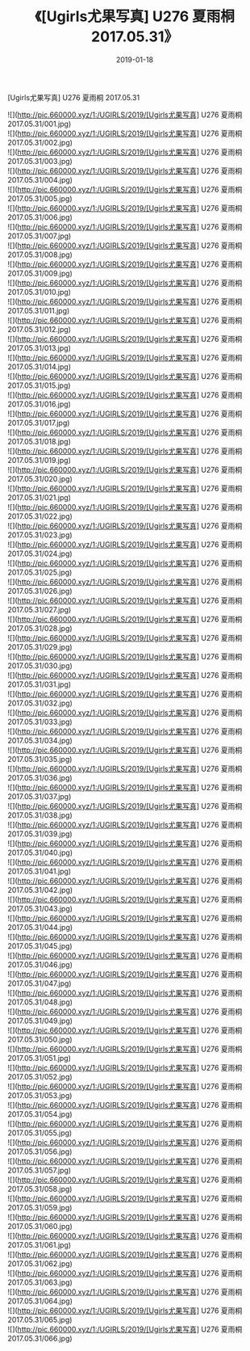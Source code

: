 ﻿---
layout: post
title:  《[Ugirls尤果写真] U276 夏雨桐 2017.05.31》
date:   2019-01-18
img: http://pic.660000.xyz/1:/UGIRLS/2019/[Ugirls尤果写真] U276 夏雨桐 2017.05.31/000.jpg
categories: [美女, 清纯, 唯美]
---

[Ugirls尤果写真] U276 夏雨桐 2017.05.31

 ![](http://pic.660000.xyz/1:/UGIRLS/2019/[Ugirls尤果写真] U276 夏雨桐 2017.05.31/001.jpg) <br>![](http://pic.660000.xyz/1:/UGIRLS/2019/[Ugirls尤果写真] U276 夏雨桐 2017.05.31/002.jpg) <br>![](http://pic.660000.xyz/1:/UGIRLS/2019/[Ugirls尤果写真] U276 夏雨桐 2017.05.31/003.jpg) <br>![](http://pic.660000.xyz/1:/UGIRLS/2019/[Ugirls尤果写真] U276 夏雨桐 2017.05.31/004.jpg) <br>![](http://pic.660000.xyz/1:/UGIRLS/2019/[Ugirls尤果写真] U276 夏雨桐 2017.05.31/005.jpg) <br>![](http://pic.660000.xyz/1:/UGIRLS/2019/[Ugirls尤果写真] U276 夏雨桐 2017.05.31/006.jpg) <br>![](http://pic.660000.xyz/1:/UGIRLS/2019/[Ugirls尤果写真] U276 夏雨桐 2017.05.31/007.jpg) <br>![](http://pic.660000.xyz/1:/UGIRLS/2019/[Ugirls尤果写真] U276 夏雨桐 2017.05.31/008.jpg) <br>![](http://pic.660000.xyz/1:/UGIRLS/2019/[Ugirls尤果写真] U276 夏雨桐 2017.05.31/009.jpg) <br>![](http://pic.660000.xyz/1:/UGIRLS/2019/[Ugirls尤果写真] U276 夏雨桐 2017.05.31/010.jpg) <br>![](http://pic.660000.xyz/1:/UGIRLS/2019/[Ugirls尤果写真] U276 夏雨桐 2017.05.31/011.jpg) <br>![](http://pic.660000.xyz/1:/UGIRLS/2019/[Ugirls尤果写真] U276 夏雨桐 2017.05.31/012.jpg) <br>![](http://pic.660000.xyz/1:/UGIRLS/2019/[Ugirls尤果写真] U276 夏雨桐 2017.05.31/013.jpg) <br>![](http://pic.660000.xyz/1:/UGIRLS/2019/[Ugirls尤果写真] U276 夏雨桐 2017.05.31/014.jpg) <br>![](http://pic.660000.xyz/1:/UGIRLS/2019/[Ugirls尤果写真] U276 夏雨桐 2017.05.31/015.jpg) <br>![](http://pic.660000.xyz/1:/UGIRLS/2019/[Ugirls尤果写真] U276 夏雨桐 2017.05.31/016.jpg) <br>![](http://pic.660000.xyz/1:/UGIRLS/2019/[Ugirls尤果写真] U276 夏雨桐 2017.05.31/017.jpg) <br>![](http://pic.660000.xyz/1:/UGIRLS/2019/[Ugirls尤果写真] U276 夏雨桐 2017.05.31/018.jpg) <br>![](http://pic.660000.xyz/1:/UGIRLS/2019/[Ugirls尤果写真] U276 夏雨桐 2017.05.31/019.jpg) <br>![](http://pic.660000.xyz/1:/UGIRLS/2019/[Ugirls尤果写真] U276 夏雨桐 2017.05.31/020.jpg) <br>![](http://pic.660000.xyz/1:/UGIRLS/2019/[Ugirls尤果写真] U276 夏雨桐 2017.05.31/021.jpg) <br>![](http://pic.660000.xyz/1:/UGIRLS/2019/[Ugirls尤果写真] U276 夏雨桐 2017.05.31/022.jpg) <br>![](http://pic.660000.xyz/1:/UGIRLS/2019/[Ugirls尤果写真] U276 夏雨桐 2017.05.31/023.jpg) <br>![](http://pic.660000.xyz/1:/UGIRLS/2019/[Ugirls尤果写真] U276 夏雨桐 2017.05.31/024.jpg) <br>![](http://pic.660000.xyz/1:/UGIRLS/2019/[Ugirls尤果写真] U276 夏雨桐 2017.05.31/025.jpg) <br>![](http://pic.660000.xyz/1:/UGIRLS/2019/[Ugirls尤果写真] U276 夏雨桐 2017.05.31/026.jpg) <br>![](http://pic.660000.xyz/1:/UGIRLS/2019/[Ugirls尤果写真] U276 夏雨桐 2017.05.31/027.jpg) <br>![](http://pic.660000.xyz/1:/UGIRLS/2019/[Ugirls尤果写真] U276 夏雨桐 2017.05.31/028.jpg) <br>![](http://pic.660000.xyz/1:/UGIRLS/2019/[Ugirls尤果写真] U276 夏雨桐 2017.05.31/029.jpg) <br>![](http://pic.660000.xyz/1:/UGIRLS/2019/[Ugirls尤果写真] U276 夏雨桐 2017.05.31/030.jpg) <br>![](http://pic.660000.xyz/1:/UGIRLS/2019/[Ugirls尤果写真] U276 夏雨桐 2017.05.31/031.jpg) <br>![](http://pic.660000.xyz/1:/UGIRLS/2019/[Ugirls尤果写真] U276 夏雨桐 2017.05.31/032.jpg) <br>![](http://pic.660000.xyz/1:/UGIRLS/2019/[Ugirls尤果写真] U276 夏雨桐 2017.05.31/033.jpg) <br>![](http://pic.660000.xyz/1:/UGIRLS/2019/[Ugirls尤果写真] U276 夏雨桐 2017.05.31/034.jpg) <br>![](http://pic.660000.xyz/1:/UGIRLS/2019/[Ugirls尤果写真] U276 夏雨桐 2017.05.31/035.jpg) <br>![](http://pic.660000.xyz/1:/UGIRLS/2019/[Ugirls尤果写真] U276 夏雨桐 2017.05.31/036.jpg) <br>![](http://pic.660000.xyz/1:/UGIRLS/2019/[Ugirls尤果写真] U276 夏雨桐 2017.05.31/037.jpg) <br>![](http://pic.660000.xyz/1:/UGIRLS/2019/[Ugirls尤果写真] U276 夏雨桐 2017.05.31/038.jpg) <br>![](http://pic.660000.xyz/1:/UGIRLS/2019/[Ugirls尤果写真] U276 夏雨桐 2017.05.31/039.jpg) <br>![](http://pic.660000.xyz/1:/UGIRLS/2019/[Ugirls尤果写真] U276 夏雨桐 2017.05.31/040.jpg) <br>![](http://pic.660000.xyz/1:/UGIRLS/2019/[Ugirls尤果写真] U276 夏雨桐 2017.05.31/041.jpg) <br>![](http://pic.660000.xyz/1:/UGIRLS/2019/[Ugirls尤果写真] U276 夏雨桐 2017.05.31/042.jpg) <br>![](http://pic.660000.xyz/1:/UGIRLS/2019/[Ugirls尤果写真] U276 夏雨桐 2017.05.31/043.jpg) <br>![](http://pic.660000.xyz/1:/UGIRLS/2019/[Ugirls尤果写真] U276 夏雨桐 2017.05.31/044.jpg) <br>![](http://pic.660000.xyz/1:/UGIRLS/2019/[Ugirls尤果写真] U276 夏雨桐 2017.05.31/045.jpg) <br>![](http://pic.660000.xyz/1:/UGIRLS/2019/[Ugirls尤果写真] U276 夏雨桐 2017.05.31/046.jpg) <br>![](http://pic.660000.xyz/1:/UGIRLS/2019/[Ugirls尤果写真] U276 夏雨桐 2017.05.31/047.jpg) <br>![](http://pic.660000.xyz/1:/UGIRLS/2019/[Ugirls尤果写真] U276 夏雨桐 2017.05.31/048.jpg) <br>![](http://pic.660000.xyz/1:/UGIRLS/2019/[Ugirls尤果写真] U276 夏雨桐 2017.05.31/049.jpg) <br>![](http://pic.660000.xyz/1:/UGIRLS/2019/[Ugirls尤果写真] U276 夏雨桐 2017.05.31/050.jpg) <br>![](http://pic.660000.xyz/1:/UGIRLS/2019/[Ugirls尤果写真] U276 夏雨桐 2017.05.31/051.jpg) <br>![](http://pic.660000.xyz/1:/UGIRLS/2019/[Ugirls尤果写真] U276 夏雨桐 2017.05.31/052.jpg) <br>![](http://pic.660000.xyz/1:/UGIRLS/2019/[Ugirls尤果写真] U276 夏雨桐 2017.05.31/053.jpg) <br>![](http://pic.660000.xyz/1:/UGIRLS/2019/[Ugirls尤果写真] U276 夏雨桐 2017.05.31/054.jpg) <br>![](http://pic.660000.xyz/1:/UGIRLS/2019/[Ugirls尤果写真] U276 夏雨桐 2017.05.31/055.jpg) <br>![](http://pic.660000.xyz/1:/UGIRLS/2019/[Ugirls尤果写真] U276 夏雨桐 2017.05.31/056.jpg) <br>![](http://pic.660000.xyz/1:/UGIRLS/2019/[Ugirls尤果写真] U276 夏雨桐 2017.05.31/057.jpg) <br>![](http://pic.660000.xyz/1:/UGIRLS/2019/[Ugirls尤果写真] U276 夏雨桐 2017.05.31/058.jpg) <br>![](http://pic.660000.xyz/1:/UGIRLS/2019/[Ugirls尤果写真] U276 夏雨桐 2017.05.31/059.jpg) <br>![](http://pic.660000.xyz/1:/UGIRLS/2019/[Ugirls尤果写真] U276 夏雨桐 2017.05.31/060.jpg) <br>![](http://pic.660000.xyz/1:/UGIRLS/2019/[Ugirls尤果写真] U276 夏雨桐 2017.05.31/061.jpg) <br>![](http://pic.660000.xyz/1:/UGIRLS/2019/[Ugirls尤果写真] U276 夏雨桐 2017.05.31/062.jpg) <br>![](http://pic.660000.xyz/1:/UGIRLS/2019/[Ugirls尤果写真] U276 夏雨桐 2017.05.31/063.jpg) <br>![](http://pic.660000.xyz/1:/UGIRLS/2019/[Ugirls尤果写真] U276 夏雨桐 2017.05.31/064.jpg) <br>![](http://pic.660000.xyz/1:/UGIRLS/2019/[Ugirls尤果写真] U276 夏雨桐 2017.05.31/065.jpg) <br>![](http://pic.660000.xyz/1:/UGIRLS/2019/[Ugirls尤果写真] U276 夏雨桐 2017.05.31/066.jpg) <br>